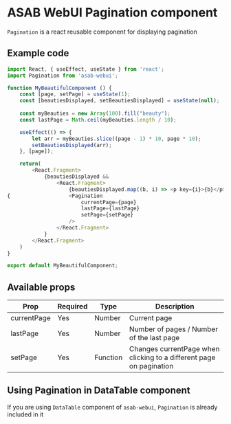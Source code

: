 # ASAB WebUI Pagination component

`Pagination` is a react reusable component for displaying pagination

## Example code

```javascript
import React, { useEffect, useState } from 'react';
import Pagination from 'asab-webui';

function MyBeautifulComponent () {
	const [page, setPage] = useState(1);
	const [beautiesDisplayed, setBeautiesDisplayed] = useState(null);
	
	const myBeauties = new Array(100).fill("beauty");
	const lastPage = Math.ceil(myBeauties.length / 10);

	useEffect(() => {
		let arr = myBeauties.slice((page - 1) * 10, page * 10);
		setBeautiesDisplayed(arr);
	}, [page]);

	return(
		<React.Fragment>
			{beautiesDisplayed &&
				<React.Fragment>
					{beautiesDisplayed.map((b, i) => <p key={i}>{b}</p>)}
{					<Pagination
						currentPage={page}
						lastPage={lastPage}
						setPage={setPage}
					/>
				</React.Fragment>
			}
		</React.Fragment>
	)
}

export default MyBeautifulComponent;

```

## Available props

| Prop | Required | Type | Description |
| ---- | -------- | ---- | ----------- |
| currentPage | Yes | Number | Current page |
| lastPage | Yes | Number | Number of pages / Number of the last page |
| setPage | Yes | Function | Changes currentPage when clicking to a different page on pagination |

## Using Pagination in DataTable component

If you are using `DataTable` component of `asab-webui`, `Pagination` is already included in it
